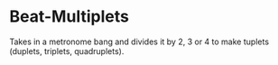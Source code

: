 # Beat-Multiplets
Takes in a metronome bang and divides it by 2, 3 or 4 to make tuplets (duplets, triplets, quadruplets).
